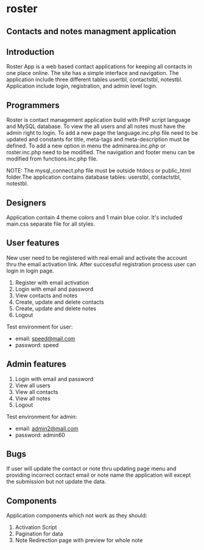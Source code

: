 roster
======

Contacts and notes managment application
----------------------------------------

Introduction
------------

Roster App is a web based contact applications for keeping all contacts in one place 
online. The site has a simple interface and navigation. The application include three 
different tables usertbl, contactstbl, notestbl. Application include login, 
registration, and admin level login.

Programmers
-----------

Roster is contact management application build with PHP script language and MySQL 
database. To view the all users and all notes must have the admin right to login. To 
add a new page the language.inc.php file need to be updated and constants for title, 
meta-tags and meta-description must be defined. To add a new option in menu the 
adminarea.inc.php or roster.inc.php need to be modified. The navigation and footer 
menu can be modified from functions.inc.php file.

NOTE: The mysql_connect.php file must be outside htdocs or public_html folder.The 
application contains database tables: userstbl, contactstbl, notestbl.

Designers
---------

Application contain 4 theme colors and 1 main blue color. It's included main.css 
separate file for all styles.

User features
-------------

New user need to be registered with real email and activate the account thru the 
email activation link. After successful registration process user can login in login 
page.

   1. Register with email activation
   2. Login with email and password
   3. View contacts and notes
   4. Create, update and delete contacts
   5. Create, update and delete notes
   6. Logout

Test environment for user:

   - email: speed@mail.com    
   - password: speed

Admin features
-------------

   1. Login with email and password
   2. View all users
   3. View all contacts
   4. View all notes
   6. Logout

Test environment for admin:
   - email: admin2@mail.com
   - password: admin60

Bugs
----

If user will update the contact or note thru updating  page menu and providing 
incorrect contact email or note name the application will except the submission 
but not update the data.

Components
--------------------------

Application components which not work as they should:

   1. Activation Script
   2. Pagination for data
   3. Note Redirection page with preview for whole note
